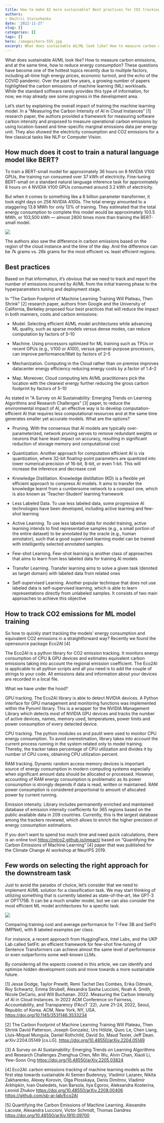 ```yaml
---
title: How to make AI more sustainable? Best practices for CO2 tracking of AI/ML applications
authors: 
- Dmitrii Storozhenko
date: '2022-11-27'
slug: []
categories: []
tags: []
hero: /images/hero-555.jpg
excerpt: What does sustainable AI/ML look like? How to measure carbon emissions, and at the same time, how to reduce energy consumption? These questions have become one of the hottest topics recently due to multiple factors
---
```



What does sustainable AI/ML look like? How to measure carbon emissions, and at the same time, how to reduce energy consumption? These questions have become one of the hottest topics recently due to multiple factors, including all-time high energy prices, economic turmoil, and the echo of the COVID pandemic. Over the past few years, a growing number of papers highlighted the carbon emissions of machine learning (ML) workloads. While the standard software rarely provides this type of information, for now, we may already see some progress in the development area.

Let’s start by explaining the overall impact of training the machine learning model. In a “Measuring the Carbon Intensity of AI in Cloud Instances” [1] research paper, the authors provided a framework for measuring software carbon intensity and proposed to measure operational carbon emissions by using location-based and time-specific marginal emissions data per energy unit. They also showed the electricity consumption and CO2 emissions for a few classical tasks like NLP or Computer Vision.


## How much does it cost to train a natural language model like BERT?

To train a BERT-small model for approximately 36 hours on 8 NVIDIA V100 GPUs, the training run consumed over 37 kWh of electricity. Fine-tuning BERT-small on a standard natural language inference task for approximately 6 hours on 4 NVIDIA V100 GPUs consumed around 3.2 kWh of electricity.

But when it comes to something like a 6 billion parameter transformer, it took eight days on 256 NVIDIA A100s. The total energy amounted to a staggering 13.8 MWh for only 13% of training. They estimated that the total energy consumption to complete this model would be approximately 103.5 MWh, or 103,500 kWh — almost 2800 times more than training the BERT-small model.

![](images/co2.jpg)

The authors also saw the difference in carbon emissions based on the region of the cloud instance and the time of the day. And the difference can be 7k grams vs. 26k grams for the most efficient vs. least efficient regions.

## Best practices 

Based on that information, it’s obvious that we need to track and report the number of emissions incurred by AI/ML from the initial training phase to the hyperparameters tuning and deployment stage.

In “The Carbon Footprint of Machine Learning Training Will Plateau, Then Shrink” [2] research paper, authors from Google and the University of California, Berkeley proposed four best practices that will reduce the impact in both manners, costs and carbon emissions:

- Model. Selecting efficient AI/ML model architectures while advancing ML quality, such as sparse models versus dense modes, can reduce computation by factors of 5–10

- Machine. Using processors optimized for ML training such as TPUs or recent GPUs (e.g., V100 or A100), versus general-purpose processors, can improve performance/Watt by factors of 2–5

- Mechanization. Computing in the Cloud rather than on premise improves datacenter energy efficiency reducing energy costs by a factor of 1.4–2

- Map. Moreover, Cloud computing lets AI/ML practitioners pick the location with the cleanest energy further reducing the gross carbon footprint by factors of 5–10

As stated in "A Survey on AI Sustainability: Emerging Trends on Learning Algorithms and Research Challenges" [3] paper, to reduce the environmental impact of AI, an effective way is to develop computation-efficient AI that requires less computational resources and at the same time generates smaller yet accurate models. What are the options?

- Pruning. With the consensus that AI models are typically over-parameterized, network pruning serves to
remove redundant weights or neurons that have least impact on accuracy, resulting in significant reduction of storage memory and computational cost

- Quantization. Another approach for computation efficient AI is via quantization, where 32-bit floating-point
parameters are quantized into lower numerical precision of 16-bit, 8-bit, or even 1-bit. This will increase the inference and decrease cost

- Knowledge Distillation. Knowledge distillation (KD) is a flexible yet efficient approach to compress AI models. It aims to transfer the knowledge learnt from a cumbersome network to a compact one, which is also known as ‘Teacher-Student’ learning framework 

- Less Labeled Data. To use less labeled data, some progressive AI technologies have been developed, including active learning and few-shot learning

- Active Learning. To use less labeled data for model training, active learning intends to find representative samples (e.g., a small portion of the entire dataset) to be annotated by the oracle (e.g., human annotator), such that a good supervised learning model can be trained with intelligently selected
annotated samples. 

- Few-shot Learning. Few-shot learning is another class of approaches that aims to learn from less labeled data for training AI models

- Transfer Learning. Transfer learning aims to solve a given task (denoted as target domain) with labeled data from related ones

- Self-supervised Learning. Another popular technique that does not use labeled data is self-supervised learning, which is able to learn representations directly from unlabeled samples. It consists of two main approaches to achieve this objective

## How to track CO2 emissions for  ML model training

So how to quickly start tracking the models' energy consumption and equivalent CO2 emissions in a straightforward way? Recently we found the opensource package Eco2AI [4] 

The Eco2AI is a python library for CO2 emission tracking. It monitors energy consumption of CPU & GPU devices and estimates equivalent carbon emissions taking into account the regional emission coefficient. The Eco2AI is applicable to all python scripts and all you need is to add the couple of strings to your code. All emissions data and information about your devices are recorded in a local file.

What we have under the hood?

GPU tracking. The Eco2AI library is able to detect NVIDIA devices. A Python interface for GPU management and monitoring functions was implemented within the Pynvml library. This is a wrapper for the NVIDIA Management Library which detects most of NVIDIA GPU devices and tracks the number of active devices, names, memory used, temperatures, power limits and power consumption of every detected device.

CPU tracking. The python modules os and psutil were used to monitor CPU energy consumption. To avoid overestimation,
library takes into account the current process running in the system related only to model training. Thereby, the tracker takes percentage of CPU utilization and divides it by number of CPU cores, obtaining CPU utilization percent.

RAM tracking. Dynamic random access memory devices is important source of energy consumption in modern computing
systems especially when significant amount data should be allocated or processed. However, accounting of RAM energy consumption is problematic as its power consumption is strongly depends if data is read, written or maintained. RAM power consumption is considered proportional to amount of allocated power by current running.

Emission intensity. Library includes permanently enriched and maintained database of emission intensity coefficients for 365 regions based on the public available data in 209 countries. Currently, this is the largest database among the trackers reviewed, which allows to enrich the higher precision of energy consumption estimations.

If you don’t want to spend too much time and need quick calculations, there is an online tool https://mlco2.github.io/impact/ based on “Quantifying the Carbon Emissions of Machine Learning” [4] paper that was published for the Climate Change AI workshop at NeurIPS 2019.

## Few words on selecting the right approach for the downstream task

Just to avoid the paradox of choice, let’s consider that we need to implement AI/ML solution for a classification task. We may start thinking of utilizing something that is currently labeled as state-of-the-art, like GPT-3 or OPT175B. It can be a much smaller model, but we can also consider the most efficient ML model architectures for a specific task. 

![](images/bars.png)

Comparing training cost and average performance for T-Few 3B and SetFit (MPNet), with 8 labeled examples per class.

For instance, a recent approach from HuggingFace, Intel Labs, and the UKP Lab called SetFit: an efficient framework for few-shot fine-tuning of Sentence Transformers can achieve almost the same level of performance or even outperforms some well-known LLMs.

By considering all the aspects covered in this article, we can identify and optimize hidden development costs and move towards a more sustainable future.


[1] Jesse Dodge, Taylor Prewitt, Remi Tachet Des Combes, Erika Odmark, Roy Schwartz, Emma Strubell, Alexandra Sasha Luccioni, Noah A. Smith, Nicole DeCario, and Will Buchanan. 2022. Measuring the Carbon Intensity of AI in Cloud Instances. In 2022 ACM Conference on Fairness, Accountability, and Transparency (FAccT ’22), June 21–24, 2022, Seoul, Republic of Korea. ACM, New York, NY, USA.
https://doi.org/10.1145/3531146.3533234

[2] The Carbon Footprint of Machine Learning Training Will Plateau, Then Shrink
David Patterson, Joseph Gonzalez, Urs Hölzle, Quoc Le, Chen Liang, Lluis-Miquel Munguia, Daniel Rothchild, David So, Maud Texier, Jeff Dean. arXiv:2204.05149 [cs.LG].
https://doi.org/10.48550/arXiv.2204.05149

[3] A Survey on AI Sustainability: Emerging Trends on Learning Algorithms and Research Challenges
Zhenghua Chen, Min Wu, Alvin Chan, Xiaoli Li, Yew-Soon Ong
https://doi.org/10.48550/arXiv.2205.03824

[4] Eco2AI: carbon emissions tracking of machine learning models as the first step towards sustainable AI
Semen Budennyy, Vladimir Lazarev, Nikita Zakharenko, Alexey Korovin, Olga Plosskaya, Denis Dimitrov, Vladimir Arkhipkin, Ivan Oseledets, Ivan Barsola, Ilya Egorov, Aleksandra Kosterina, Leonid Zhukov
https://doi.org/10.48550/arXiv.2208.00406
https://github.com/sb-ai-lab/Eco2AI

[5] Quantifying the Carbon Emissions of Machine Learning. Alexandre Lacoste, Alexandra Luccioni, Victor Schmidt, Thomas Dandres 
https://doi.org/10.48550/arXiv.1910.09700

